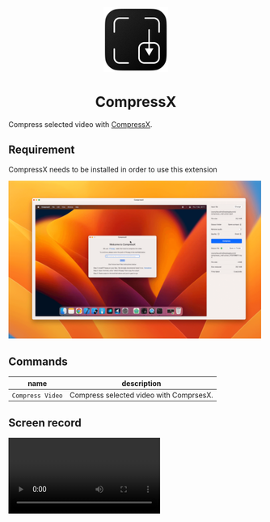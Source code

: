 <p align="center">
  <img src="https://github.com/dqhieu/compressx-raycast/blob/main/assets/compressx-icon.png?raw=true" width="128">
  <h1 align="center">CompressX</h1>
</p>

Compress selected video with [CompressX](https://hieudinh.com/compressx).

## Requirement

CompressX needs to be installed in order to use this extension

<img src="https://github.com/dqhieu/compressx-raycast/blob/main/metadata/screenshot-1.png?raw=true" width="500">

## Commands

| name             | description                             |
| ---------------- | --------------------------------------- |
| `Compress Video` | Compress selected video with ComprsesX. |

## Screen record

![CompressX](https://github.com/dqhieu/compressx-raycast/raw/main/metadata/raycast-demo.mp4)
